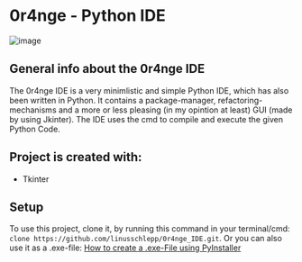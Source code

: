 # 0r4nge - Python IDE 
![image](https://raw.githubusercontent.com/linusschlepp/0r4nge_IDE/master/images/Orange_IDE.ico)

## General info about the 0r4nge IDE
The 0r4nge IDE is a very minimlistic and simple Python IDE, which has also been written in Python. It contains a package-manager, refactoring-mechanisms and a more or less pleasing (in my opintion at least) GUI (made by using Jkinter). The IDE uses the cmd to compile and execute the given Python Code. 

## Project is created with:
* Tkinter

## Setup
To use this project, clone it, by running this command in your terminal/cmd: `clone https://github.com/linusschlepp/0r4nge_IDE.git`. 
Or you can also use it as a .exe-file: [How to create a .exe-File using PyInstaller](https://www.youtube.com/watch?v=QWqxRchawZY&t=274s&ab_channel=Codemy.com)

